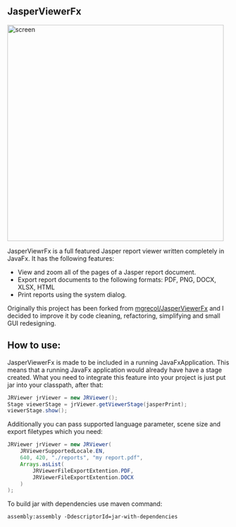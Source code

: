 JasperViewerFx
------------------

<img width="491" alt="screen" src="https://cloud.githubusercontent.com/assets/1503214/17997893/0ce56d50-6b7a-11e6-8a6a-6a09b402c395.png">

JasperViewrFx is a full featured Jasper report viewer written completely in JavaFx. 
It has the following features:
* View and zoom  all of the pages of a Jasper report document.
* Export report documents to the following formats: PDF, PNG, DOCX, XLSX, HTML
* Print reports using the system dialog.
 
Originally this project has been forked from [mgrecol/JasperViewerFx](https://github.com/mgrecol/JasperViewerFx) and I decided to improve it by code cleaning, refactoring, simplifying and small GUI redesigning.

How to use:
------------
JasperViewerFx is made to be included in a running JavaFxApplication. This means that a running JavaFx application would already have have a stage created. What you need to integrate this feature into your project is just put jar into your classpath, after that:
```java
JRViewer jrViewer = new JRViewer();
Stage viewerStage = jrViewer.getViewerStage(jasperPrint);
viewerStage.show();
```
Additionally you can pass supported language parameter, scene size and export filetypes which you need:
```java
JRViewer jrViewer = new JRViewer(
    JRViewerSupportedLocale.EN,
    640, 420, "./reports", "my report.pdf",
    Arrays.asList(
        JRViewerFileExportExtention.PDF,
        JRViewerFileExportExtention.DOCX
    )
);
```
To build jar with dependencies use maven command:
```
assembly:assembly -DdescriptorId=jar-with-dependencies
```
